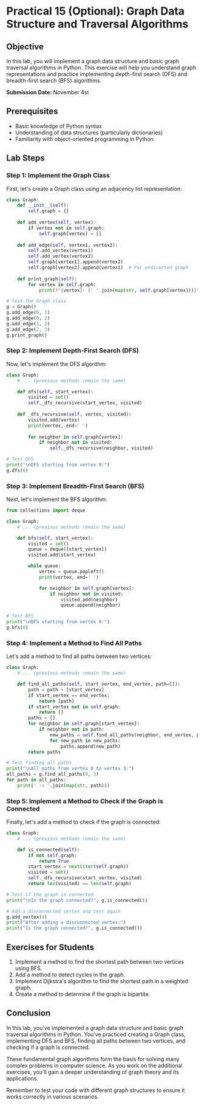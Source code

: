 # Practical 15 (Optional): Graph Data Structure and Traversal Algorithms

## Objective
In this lab, you will implement a graph data structure and basic graph traversal algorithms in Python. This exercise will help you understand graph representations and practice implementing depth-first search (DFS) and breadth-first search (BFS) algorithms.

**Submission Date:** November 4st

## Prerequisites
- Basic knowledge of Python syntax
- Understanding of data structures (particularly dictionaries)
- Familiarity with object-oriented programming in Python

## Lab Steps

### Step 1: Implement the Graph Class

First, let's create a Graph class using an adjacency list representation:

```python
class Graph:
    def __init__(self):
        self.graph = {}
    
    def add_vertex(self, vertex):
        if vertex not in self.graph:
            self.graph[vertex] = []
    
    def add_edge(self, vertex1, vertex2):
        self.add_vertex(vertex1)
        self.add_vertex(vertex2)
        self.graph[vertex1].append(vertex2)
        self.graph[vertex2].append(vertex1)  # For undirected graph
    
    def print_graph(self):
        for vertex in self.graph:
            print(f"{vertex}: {' '.join(map(str, self.graph[vertex]))}")

# Test the Graph class
g = Graph()
g.add_edge(0, 1)
g.add_edge(0, 2)
g.add_edge(1, 2)
g.add_edge(2, 3)
g.print_graph()
```

### Step 2: Implement Depth-First Search (DFS)

Now, let's implement the DFS algorithm:

```python
class Graph:
    # ... (previous methods remain the same)

    def dfs(self, start_vertex):
        visited = set()
        self._dfs_recursive(start_vertex, visited)
    
    def _dfs_recursive(self, vertex, visited):
        visited.add(vertex)
        print(vertex, end=' ')
        
        for neighbor in self.graph[vertex]:
            if neighbor not in visited:
                self._dfs_recursive(neighbor, visited)

# Test DFS
print("\nDFS starting from vertex 0:")
g.dfs(0)
```

### Step 3: Implement Breadth-First Search (BFS)

Next, let's implement the BFS algorithm:

```python
from collections import deque

class Graph:
    # ... (previous methods remain the same)

    def bfs(self, start_vertex):
        visited = set()
        queue = deque([start_vertex])
        visited.add(start_vertex)

        while queue:
            vertex = queue.popleft()
            print(vertex, end=' ')

            for neighbor in self.graph[vertex]:
                if neighbor not in visited:
                    visited.add(neighbor)
                    queue.append(neighbor)

# Test BFS
print("\nBFS starting from vertex 0:")
g.bfs(0)
```

### Step 4: Implement a Method to Find All Paths

Let's add a method to find all paths between two vertices:

```python
class Graph:
    # ... (previous methods remain the same)

    def find_all_paths(self, start_vertex, end_vertex, path=[]):
        path = path + [start_vertex]
        if start_vertex == end_vertex:
            return [path]
        if start_vertex not in self.graph:
            return []
        paths = []
        for neighbor in self.graph[start_vertex]:
            if neighbor not in path:
                new_paths = self.find_all_paths(neighbor, end_vertex, path)
                for new_path in new_paths:
                    paths.append(new_path)
        return paths

# Test finding all paths
print("\nAll paths from vertex 0 to vertex 3:")
all_paths = g.find_all_paths(0, 3)
for path in all_paths:
    print(' -> '.join(map(str, path)))
```

### Step 5: Implement a Method to Check if the Graph is Connected

Finally, let's add a method to check if the graph is connected:

```python
class Graph:
    # ... (previous methods remain the same)

    def is_connected(self):
        if not self.graph:
            return True
        start_vertex = next(iter(self.graph))
        visited = set()
        self._dfs_recursive(start_vertex, visited)
        return len(visited) == len(self.graph)

# Test if the graph is connected
print("\nIs the graph connected?", g.is_connected())

# Add a disconnected vertex and test again
g.add_vertex(4)
print("After adding a disconnected vertex:")
print("Is the graph connected?", g.is_connected())
```

## Exercises for Students

1. Implement a method to find the shortest path between two vertices using BFS.
2. Add a method to detect cycles in the graph.
3. Implement Dijkstra's algorithm to find the shortest path in a weighted graph.
4. Create a method to determine if the graph is bipartite.

## Conclusion

In this lab, you've implemented a graph data structure and basic graph traversal algorithms in Python. You've practiced creating a Graph class, implementing DFS and BFS, finding all paths between two vertices, and checking if a graph is connected.

These fundamental graph algorithms form the basis for solving many complex problems in computer science. As you work on the additional exercises, you'll gain a deeper understanding of graph theory and its applications.

Remember to test your code with different graph structures to ensure it works correctly in various scenarios.
